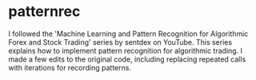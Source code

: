 # patternrec

I followed the 'Machine Learning and Pattern Recognition for Algorithmic Forex and Stock Trading' series by sentdex on YouTube. This series explains how to implement pattern recognition for algorithmic trading. I made a few edits to the original code, including replacing repeated calls with iterations for recording patterns. 
